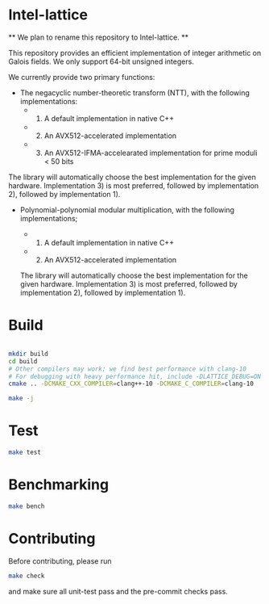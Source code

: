 # Intel-lattice
** We plan to rename this repository to Intel-lattice. **

This repository provides an efficient implementation of integer arithmetic on Galois fields. We only support 64-bit unsigned integers.

We currently provide two primary functions:

-  The negacyclic number-theoretic transform (NTT), with the following implementations:
   - 1) A default implementation in native C++
   - 2) An AVX512-accelerated implementation
   - 3) An AVX512-IFMA-accelearated implementation for prime moduli < 50 bits

  The library will automatically choose the best implementation for the given hardware. Implementation 3) is most preferred, followed by implementation 2), followed by implementation 1).

- Polynomial-polynomial modular multiplication, with the following implementations;
  - 1) A default implementation in native C++
  - 2) An AVX512-accelerated implementation

  The library will automatically choose the best implementation for the given hardware. Implementation 3) is most preferred, followed by implementation 2), followed by implementation 1).


# Build
```bash

mkdir build
cd build
# Other compilers may work; we find best performance with clang-10
# For debugging with heavy performance hit, include -DLATTICE_DEBUG=ON
cmake .. -DCMAKE_CXX_COMPILER=clang++-10 -DCMAKE_C_COMPILER=clang-10

make -j
```

# Test
```bash
make test
```

# Benchmarking
```bash
make bench
```

# Contributing
Before contributing, please run
```bash
make check
```
and make sure all unit-test pass and the pre-commit checks pass.
